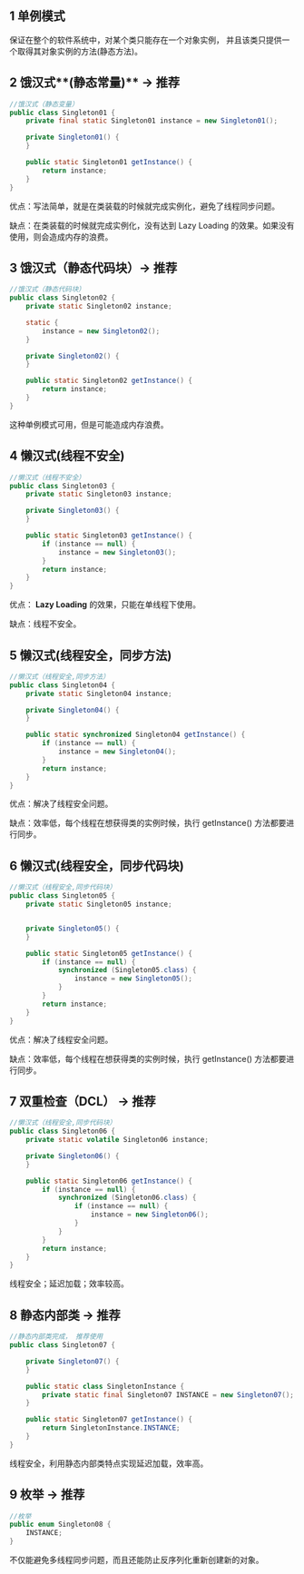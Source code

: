 ## 1 单例模式

保证在整个的软件系统中，对某个类只能存在一个对象实例， 并且该类只提供一个取得其对象实例的方法(静态方法)。

## 2  饿汉式**(**静态常量**)** -> 推荐

```java
//饿汉式（静态变量）
public class Singleton01 {
    private final static Singleton01 instance = new Singleton01();

    private Singleton01() {
    }

    public static Singleton01 getInstance() {
        return instance;
    }
}
```

 优点：写法简单，就是在类装载的时候就完成实例化，避免了线程同步问题。

缺点：在类装载的时候就完成实例化，没有达到 Lazy Loading 的效果。如果没有使用，则会造成内存的浪费。

## 3 饿汉式（静态代码块）-> 推荐

```java
//饿汉式（静态代码块）
public class Singleton02 {
    private static Singleton02 instance;

    static {
        instance = new Singleton02();
    }

    private Singleton02() {
    }

    public static Singleton02 getInstance() {
        return instance;
    }
}
```

这种单例模式可用，但是可能造成内存浪费。

## 4 懒汉式(线程不安全)

```java
//懒汉式（线程不安全）
public class Singleton03 {
    private static Singleton03 instance;

    private Singleton03() {
    }

    public static Singleton03 getInstance() {
        if (instance == null) {
            instance = new Singleton03();
        }
        return instance;
    }
}
```

优点： **Lazy Loading** 的效果，只能在单线程下使用。

缺点：线程不安全。

## 5 懒汉式(线程安全，同步方法)

```java
//懒汉式（线程安全,同步方法）
public class Singleton04 {
    private static Singleton04 instance;

    private Singleton04() {
    }

    public static synchronized Singleton04 getInstance() {
        if (instance == null) {
            instance = new Singleton04();
        }
        return instance;
    }
}
```

优点：解决了线程安全问题。

缺点：效率低，每个线程在想获得类的实例时候，执行 getInstance() 方法都要进行同步。

## 6  懒汉式(线程安全，同步代码块)

```java
//懒汉式（线程安全,同步代码块）
public class Singleton05 {
    private static Singleton05 instance;


    private Singleton05() {
    }

    public static Singleton05 getInstance() {
        if (instance == null) {
            synchronized (Singleton05.class) {
                instance = new Singleton05();
            }
        }
        return instance;
    }
}
```

优点：解决了线程安全问题。

缺点：效率低，每个线程在想获得类的实例时候，执行 getInstance() 方法都要进行同步。

## 7 双重检查（DCL） -> 推荐

```java
//懒汉式（线程安全,同步代码块）
public class Singleton06 {
    private static volatile Singleton06 instance;

    private Singleton06() {
    }

    public static Singleton06 getInstance() {
        if (instance == null) {
            synchronized (Singleton06.class) {
                if (instance == null) {
                    instance = new Singleton06();
                }
            }
        }
        return instance;
    }
}
```

线程安全；延迟加载；效率较高。

## 8 静态内部类 -> 推荐

```java
//静态内部类完成， 推荐使用
public class Singleton07 {

    private Singleton07() {
    }

    public static class SingletonInstance {
        private static final Singleton07 INSTANCE = new Singleton07();
    }

    public static Singleton07 getInstance() {
        return SingletonInstance.INSTANCE;
    }
}
```

线程安全，利用静态内部类特点实现延迟加载，效率高。

## 9 枚举 -> 推荐

```java
//枚举
public enum Singleton08 {
    INSTANCE;
}
```

不仅能避免多线程同步问题，而且还能防止反序列化重新创建新的对象。